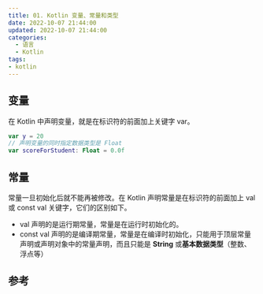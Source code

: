 ```yaml
---
title: 01. Kotlin 变量、常量和类型
date: 2022-10-07 21:44:00
updated: 2022-10-07 21:44:00
categories:
  - 语言
  - Kotlin
tags:
- kotlin
---
```


## 变量

在 Kotlin 中声明变量，就是在标识符的前面加上关键字 var。

```kt
var y = 20
// 声明变量的同时指定数据类型是 Float
var scoreForStudent: Float = 0.0f
```

## 常量

常量一旦初始化后就不能再被修改。在 Kotlin 声明常量是在标识符的前面加上 val 或 const val 关键字，它们的区别如下。

* val 声明的是运行期常量，常量是在运行时初始化的。
* const val 声明的是编译期常量，常量是在编译时初始化，只能用于顶层常量声明或声明对象中的常量声明，而且只能是 **String** 或**基本数据类型**（整数、浮点等）

## 参考
